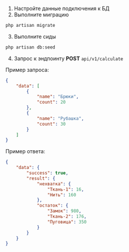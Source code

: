 1. Настройте данные подключения к БД
2. Выполните миграцию

```bash
php artisan migrate
```

3. Выполните сиды

```bash
php artisan db:seed
```

4. Запрос к эндпоинту <strong>POST</strong> `api/v1/calculate`

Пример запроса: 
```json
{
    "data": [
        {
            "name": "Брюки",
            "count": 20
        },
        {
            "name": "Рубашка",
            "count": 30
        }
    ]
}
```

Пример ответа:
```json
{
    "data": {
        "success": true,
        "result": {
            "нехватка": {
                "Ткань-1": 16,
                "Нить": 160
            },
            "остаток": {
                "Замок": 980,
                "Ткань-2": 176,
                "Пуговица": 350
            }
        }
    }
}
```
